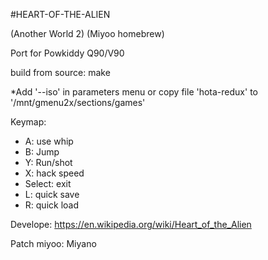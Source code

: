 #HEART-OF-THE-ALIEN  

(Another World 2) (Miyoo homebrew)

Port for Powkiddy Q90/V90

build from source: make

*Add '--iso' in parameters menu or copy file 'hota-redux' to '/mnt/gmenu2x/sections/games'

Keymap:
- A: use whip
- B: Jump
- Y: Run/shot
- X: hack speed
- Select: exit
- L: quick save
- R: quick load





Develope: https://en.wikipedia.org/wiki/Heart_of_the_Alien

Patch miyoo: Miyano
